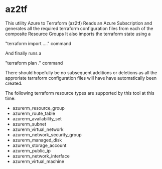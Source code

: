 # az2tf

This utility Azure to Terraform (az2tf) 
Reads an Azure Subscription and generates all the required terraform configuration files from each of the composite Resource Groups
It also imports the terraform state using a

"terraform import ...." command

And finally runs a 

"terraform plan ."  command 

There should hopefully be no subsequent additions or deletions as all the approriate tarraform configuration files will have have automatically been created.

The following terraform resource types are supported by this tool at this time:

* azurerm_resource_group
* azurerm_route_table
* azurerm_availability_set
* azurerm_subnet
* azurerm_virtual_network
* azurerm_network_security_group
* azurerm_managed_disk
* azurerm_storage_account
* azurerm_public_ip
* azurerm_network_interface
* azurerm_virtual_machine
